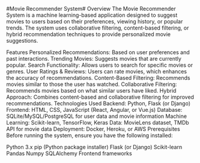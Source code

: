 #Movie Recommender System#
Overview
The Movie Recommender System is a machine learning-based application designed to suggest movies to users based on their preferences, viewing history, or popular trends. The system uses collaborative filtering, content-based filtering, or hybrid recommendation techniques to provide personalized movie suggestions.

Features
Personalized Recommendations: Based on user preferences and past interactions.
Trending Movies: Suggests movies that are currently popular.
Search Functionality: Allows users to search for specific movies or genres.
User Ratings & Reviews: Users can rate movies, which enhances the accuracy of recommendations.
Content-Based Filtering: Recommends movies similar to those the user has watched.
Collaborative Filtering: Recommends movies based on what similar users have liked.
Hybrid Approach: Combines content-based and collaborative filtering for improved recommendations.
Technologies Used
Backend: Python, Flask (or Django)
Frontend: HTML, CSS, JavaScript (React, Angular, or Vue.js)
Database: SQLite/MySQL/PostgreSQL for user data and movie information
Machine Learning: Scikit-learn, TensorFlow, Keras
Data: MovieLens dataset, TMDb API for movie data
Deployment: Docker, Heroku, or AWS
Prerequisites
Before running the system, ensure you have the following installed:

Python 3.x
pip (Python package installer)
Flask (or Django)
Scikit-learn
Pandas
Numpy
SQLAlchemy
Frontend frameworks
